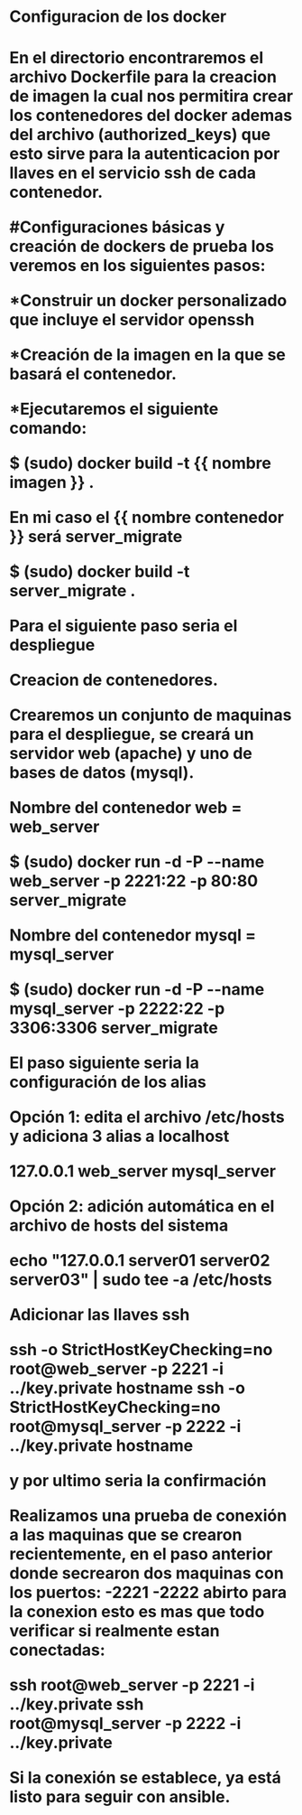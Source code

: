<h1>Configuracion de los docker<h1>

En el directorio encontraremos el archivo Dockerfile para la creacion de imagen la cual nos permitira crear los contenedores del docker ademas del archivo (authorized_keys) que esto sirve para la autenticacion por llaves en el servicio ssh de cada contenedor.

#Configuraciones básicas y creación de dockers de prueba los veremos en los siguientes pasos:

*Construir un docker personalizado que incluye el servidor openssh

*Creación de la imagen en la que se basará el contenedor.

*Ejecutaremos el siguiente comando:

$ (sudo) docker build -t {{ nombre imagen }} .

En mi caso el {{ nombre contenedor }} será server_migrate

$ (sudo) docker build -t server_migrate .

Para el siguiente paso seria el despliegue

Creacion de contenedores.

Crearemos un conjunto de maquinas para el despliegue, se creará un servidor web (apache) y uno de bases de datos (mysql).

Nombre del contenedor web = web_server

$ (sudo) docker run -d -P --name web_server -p 2221:22 -p 80:80 server_migrate

Nombre del contenedor mysql = mysql_server

$ (sudo) docker run -d -P --name mysql_server -p 2222:22 -p 3306:3306 server_migrate

El paso siguiente seria la configuración de los alias

Opción 1: edita el archivo /etc/hosts y adiciona 3 alias a localhost

127.0.0.1 web_server mysql_server

Opción 2: adición automática en el archivo de hosts del sistema

echo "127.0.0.1 server01 server02 server03" | sudo tee -a /etc/hosts

Adicionar las llaves ssh

ssh -o StrictHostKeyChecking=no root@web_server -p 2221 -i ../key.private hostname ssh -o StrictHostKeyChecking=no root@mysql_server -p 2222 -i ../key.private hostname

y por ultimo seria la confirmación

Realizamos una prueba de conexión a las maquinas que se crearon recientemente, en el paso anterior donde secrearon dos maquinas con los puertos: -2221 -2222 abirto para la conexion esto es mas que todo verificar si realmente estan conectadas:

ssh root@web_server -p 2221 -i ../key.private ssh root@mysql_server -p 2222 -i ../key.private

Si la conexión se establece, ya está listo para seguir con ansible.
